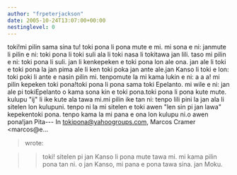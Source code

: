 ```yaml
---
author: "frpeterjackson"
date: 2005-10-24T13:07:00+00:00
nestinglevel: 0
---
```

toki!mi pilin sama sina tu! toki pona li pona mute e mi. mi sona e ni: janmute li pilin e ni: toki pona li toki suli ala li toki nasa li tokitawa jan lili. taso mi pilin e ni: toki pona li suli. jan li kenkepeken e toki pona lon ale ona. jan ale li toki e toki pona la jan pima ale li ken toki poka jan ante ale.jan Kanso li toki e lon: toki poki li ante e nasin pilin mi. tenpomute la mi kama lukin e ni: a a a! mi pilin kepeken toki pona!toki pona li pona sama toki Epelanto. mi wile e ni: jan ale pi tokiEpelanto o kama sona kin e toki pona.toki pona li pona kute mute. kulupu "ij" li ike kute ala tawa mi.mi pilin ike tan ni: tenpo lili pini la jan ala li sitelen lon kulupuni. tenpo ni la mi sitelen e toki awen "len sin pi jan lawa" kepekentoki pona. tenpo kama la mi pana e ona lon kulupu ni.o awen pona!jan Pita---
 In [tokipona@yahoogroups.com](mailto://tokipona@yahoogroups.com), Marcos Cramer <marcos@e...
> wrote:

>> toki!
>> sitelen pi jan Kanso li pona mute tawa mi. mi kama pilin pona tan ni.
>> o jan Kanso, mi pana e pona tawa sina.
>> jan Moku.
>
